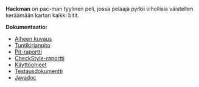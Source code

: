 **Hackman** on pac-man tyylinen peli, jossa pelaaja pyrkii vihollisia väistellen keräämään kartan kaikki bitit.



**Dokumentaatio:** 


- [Aiheen kuvaus](dokumentaatio/aiheenKuvausJaRakenne.md)
- [Tuntikirjanpito](dokumentaatio/tuntikirjanpito.md)
- [Pit-raportti](https://htmlpreview.github.io/?https://github.com/Ouzii/Hackman/blob/master/dokumentaatio/Pit-raportti/201703031608/index.html)
- [CheckStyle-raportti](https://htmlpreview.github.io/?https://github.com/Ouzii/Hackman/blob/master/dokumentaatio/Checkstyle-raportti/site/checkstyle.html)
- [Käyttöohjeet](dokumentaatio/Käyttöohjeet.md)
- [Testausdokumentti](dokumentaatio/Testausdokumentti.md)
- [Javadoc](https://htmlpreview.github.io/?https://github.com/Ouzii/Hackman/blob/master/javadoc/index.html)
